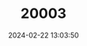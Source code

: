 ---
title: "20003"
category: "Sciurus aestuans"
draft: false
date: 2024-02-22 13:03:50
languages:
  English: ["Guianan Squirrel"]
---